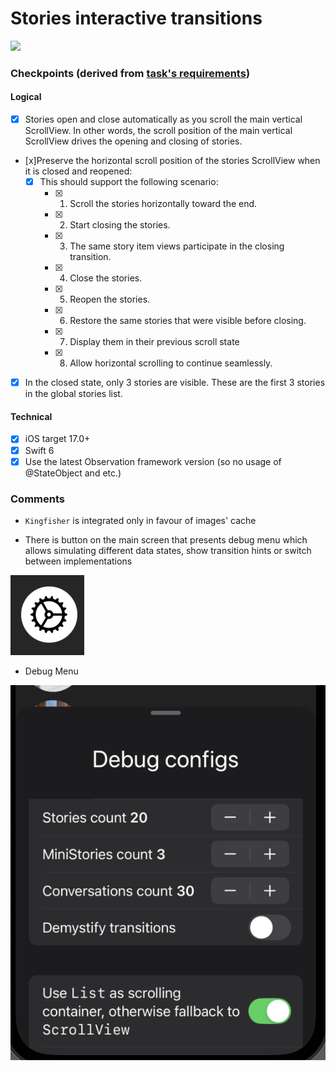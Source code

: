 # Stories interactive transitions

<img src="demo.gif" height="480"/>

### Checkpoints (derived from [task's requirements](NDA))

#### Logical

- [x] Stories open and close automatically as you scroll the main vertical ScrollView. In other words, the scroll position of the main vertical ScrollView drives the opening and closing of stories.
- [x]Preserve the horizontal scroll position of the stories ScrollView when it is closed and reopened:
    - [x] This should support the following scenario:
        - [x] 1. Scroll the stories horizontally toward the end.
        - [x] 2. Start closing the stories.
        - [x] 3. The same story item views participate in the closing transition.
        - [x] 4. Close the stories.
        - [x] 5. Reopen the stories.
        - [x] 6. Restore the same stories that were visible before closing.
        - [x] 7. Display them in their previous scroll state
        - [x] 8. Allow horizontal scrolling to continue seamlessly.
- [x] In the closed state, only 3 stories are visible. These are the first 3 stories in the global stories list.

#### Technical

- [x] iOS target 17.0+
- [x] Swift 6
- [x] Use the latest Observation framework version (so no usage of @StateObject and etc.)

### Comments

- `Kingfisher` is integrated only in favour of images' cache

- There is button on the main screen that presents debug menu which allows simulating different data states, show transition hints or switch between implementations

![debug button](debug_button.png)

- Debug Menu

![Debug Menu](debug_menu.png)
